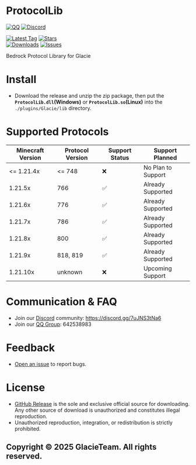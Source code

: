 # ProtocolLib

[![QQ](https://img.shields.io/badge/642538983-pink?style=for-the-badge&logo=qq)](https://qm.qq.com/q/1yn1ZHEoyY)
[![Discord](https://img.shields.io/discord/1346034987136192523?style=for-the-badge&logo=discord)](https://discord.gg/7uJNS3tNa6)

[![Latest Tag](https://img.shields.io/github/v/tag/GlacieTeam/ProtocolLib?label=Latest%20Tag&style=for-the-badge)](https://github.com/GlacieTeam/ProtocolLib/releases)
[![Stars](https://img.shields.io/github/stars/GlacieTeam/ProtocolLib.svg?style=for-the-badge)](https://github.com/GlacieTeam/ProtocolLib/stargazers)  
[![Downloads](https://img.shields.io/github/downloads/GlacieTeam/ProtocolLib/total?style=for-the-badge&color=%2300ff00)](https://github.com/GlacieTeam/ProtocolLib/releases)
[![Issues](https://img.shields.io/github/issues/GlacieTeam/ProtocolLib.svg?style=for-the-badge)](https://github.com/GlacieTeam/ProtocolLib/issues)

Bedrock Protocol Library for Glacie

# Install
- Download the release and unzip the zip package, then put the **`ProtocolLib.dll`(Windows)** or **`ProtocolLib.so`(Linux)** into the `./plugins/Glacie/lib` directory.

# Supported Protocols
| Minecraft Version | Protocol Version | Support Status     | Support Planned    |
| ----------------- | ---------------- | ------------------ | ------------------ |
| <= 1.21.4x        | <= 748           | :x:                | No Plan to Support |
| 1.21.5x           | 766              | :white_check_mark: | Already Supported  |
| 1.21.6x           | 776              | :white_check_mark: | Already Supported  |
| 1.21.7x           | 786              | :white_check_mark: | Already Supported  |
| 1.21.8x           | 800              | :white_check_mark: | Already Supported  |
| 1.21.9x           | 818, 819         | :white_check_mark: | Already Supported  |
| 1.21.10x          | unknown          | :x:                | Upcoming Support   |


# Communication & FAQ
- Join our [Discord](https://discord.gg/7uJNS3tNa6) community: https://discord.gg/7uJNS3tNa6
- Join our [QQ Group](https://qm.qq.com/q/1yn1ZHEoyY): 642538983

# Feedback
- [Open an issue](https://github.com/GlacieTeam/ProtocolLib/issues) to report bugs.

# License
- [GitHub Release](https://github.com/GlacieTeam/ProtocolLib/releases) is the sole and exclusive official source for downloading. Any other source of download is unauthorized and constitutes illegal reproduction. 
- Unauthorized reproduction, integration, or redistribution is strictly prohibited.

## Copyright © 2025 GlacieTeam. All rights reserved.
